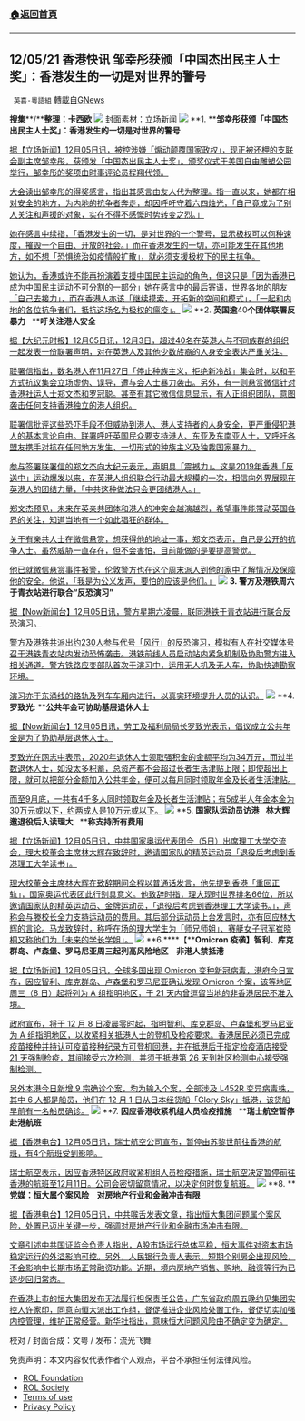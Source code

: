 ###  [:house:返回首頁](https://github.com/ourhimalayas/txt)
---


## 12/05/21 香港快讯 邹幸彤获颁「中国杰出民主人士奖」：香港发生的一切是对世界的警号
` 英喜-粵語組` [轉載自GNews](https://gnews.org/zh-hans/1723005/)

**搜集****/****整理：卡西欧**
![](https://assets.gnews.org/wp-content/uploads/2021/12/1205fenmian.jpg)
封面素材：立场新闻
![](https://assets.gnews.org/wp-content/uploads/2021/12/Screen-Shot-2021-12-05-at-9.20.12-AM.png)
**1. ****邹幸彤获颁「中国杰出民主人士奖」：香港发生的一切是对世界的警号**

[据【立场新闻】12月05日讯，被控涉嫌「煽动颠覆国家政权」，现正被还柙的支联会副主席邹幸彤，获颁发「中国杰出民主人士奖」。颁奖仪式于美国自由雕塑公园举行，邹幸彤的奖项由时事评论员程翔代领。](https://www.thestandnews.com/politics/鄒幸彤獲頒中國傑出民主人士獎香港發生的一切是對世界的警號)

[大会读出邹幸彤的得奖感言，指出其感言由友人代为整理。指一直以来，她都在相对安全的地方，为内地的抗争者奔走，却因呼吁守着六四烛光，「自己竟成为了别人关注和声援的对象，实在不得不感慨时势转变之烈。」](https://www.thestandnews.com/politics/鄒幸彤獲頒中國傑出民主人士獎香港發生的一切是對世界的警號)

[她在感言中续指，「香港发生的一切，是对世界的一个警号，显示极权可以何种速度，摧毁一个自由、开放的社会。」而在香港发生的一切，亦可能发生在其他地方，如不想「恐惧统治如疫情般扩散」，就必须支援极权下的民主抗争。](https://www.thestandnews.com/politics/鄒幸彤獲頒中國傑出民主人士獎香港發生的一切是對世界的警號)

[她认为，香港或许不能再扮演着支援中国民主运动的角色，但这只是「因为香港已成为中国民主运动不可分割的一部分」她在感言中的最后寄语，世界各地的朋友「自己去接力」，而在香港人亦该「继续摸索，开拓新的空间和模式」，「一起和内地的各位抗争者们，抵抗这场名为极权的瘟疫」。](https://www.thestandnews.com/politics/鄒幸彤獲頒中國傑出民主人士獎香港發生的一切是對世界的警號)
![](https://assets.gnews.org/wp-content/uploads/2021/12/Screen-Shot-2021-12-05-at-9.20.22-AM.png)
**2. ****英国逾****40****个团体联署反暴力****   ****吁关注港人安全**

[据【大纪元时报】12月05日讯，12月3日，超过40名在英港人与不同族群的组织一起发表一份联署声明，对在英港人及其他少数族裔的人身安全表达严重关注。](https://hk.epochtimes.com/news/2021-12-05/52104860)

[联署信指出，数名港人在11月27日「停止种族主义，拒绝新冷战」集会时，以和平方式抗议集会立场虚伪、误导，遭与会人士暴力袭击。另外，有一则悬赏微信针对香港社运人士郑文杰和罗冠聪。甚至有其它微信信息显示，有人正组织团队，意图袭击任何支持香港独立的港人组织。](https://hk.epochtimes.com/news/2021-12-05/52104860)

[联署信批评这些恐吓手段不但威胁到港人、港人支持者的人身安全，更严重侵犯港人的基本言论自由。联署呼吁英国民众要支持港人、东亚及东南亚人士，又呼吁各盟友携手对抗在任何地方发生、一切形式的种族主义及独裁国家暴力。](https://hk.epochtimes.com/news/2021-12-05/52104860)

[参与签署联署信的郑文杰向大纪元表示，声明具「震撼力」。这是2019年香港「反送中」运动爆发以来，在英港人组织联合行动最大规模的一次，相信向外界展现在英港人的团结力量，「中共这种做法只会更团结港人。」](https://hk.epochtimes.com/news/2021-12-05/52104860)

[郑文杰预见，未来在英亲共团体和港人的冲突会越演越烈，希望事件能带动英国各界的关注，知道当地有一个如此猖狂的群体。](https://hk.epochtimes.com/news/2021-12-05/52104860)

[关于有亲共人士在微信悬赏，想获得他的地址一事，郑文杰表示，自己是公开的抗争人士。虽然威胁一直存在，但不会害怕，目前能做的是要提高警觉。](https://hk.epochtimes.com/news/2021-12-05/52104860)

[他已就微信悬赏事件报警，伦敦警方也在这个周末派人到他的家中了解情况及保障他的安全。他说，「我是为公义发声，要怕的应该是他们。」](https://hk.epochtimes.com/news/2021-12-05/52104860)
![](https://assets.gnews.org/wp-content/uploads/2021/12/Screen-Shot-2021-12-05-at-9.20.33-AM.png)
**3. ****警方及港铁周六于青衣站进行联合****“****反恐演习****”**

[据【Now新闻台】12月05日讯，警方星期六凌晨，联同港铁于青衣站进行联合反恐演习。](https://news.now.com/home/local/player?newsId=458924)

[警方及港铁共派出约230人参与代号「风行」的反恐演习，模拟有人在社交媒体号召于港铁青衣站内发动恐怖袭击。港铁前线人员启动站内紧急机制及协助警方进入相关通道。警方铁路应变部队首次于演习中，运用无人机及无人车，协助快速勘察环境。](https://news.now.com/home/local/player?newsId=458924)

[演习亦于东涌线的路轨及列车车厢内进行，以真实环境提升人员的认识。](https://news.now.com/home/local/player?newsId=458924)
![](https://assets.gnews.org/wp-content/uploads/2021/12/Screen-Shot-2021-12-05-at-9.20.44-AM.png)
**4. ****罗致光****: ****公共年金可协助基层退休人士**

[据【Now新闻台】12月05日讯，劳工及福利局局长罗致光表示，倡议成立公共年金是为了协助基层退休人士。](https://news.now.com/home/local/player?newsId=458907)

[罗致光在网志中表示，2020年退休人士领取强积金的金额平均为34万元，而过半数退休人士，如没太多积蓄，总资产都不会超过长者生活津贴上限；即使超出上限，就可以把部分金额加入公共年金，便可以每月同时领取年金及长者生活津贴。](https://news.now.com/home/local/player?newsId=458907)

[而至9月底，一共有4千多人同时领取年金及长者生活津贴；有5成半人年金本金为30万元或以下，约两成人是10万元或以下。](https://news.now.com/home/local/player?newsId=458907)
![](https://assets.gnews.org/wp-content/uploads/2021/12/Screen-Shot-2021-12-05-at-9.20.52-AM.png)
**5. ****国家队运动员访港****   ****林大辉邀退役后入读理大****   ****称支持所有费用**

[据【立场新闻】12月05日讯，中共国家奥运代表团今（5日）出席理工大学交流会，理大校董会主席林大辉在致辞时，邀请国家队的精英运动员「退役后考虑到香港理工大学读书」。](https://www.thestandnews.com/society/國家隊運動員訪港-林大輝邀退役後入讀理大-稱支持所有費用)

[理大校董会主席林大辉在致辞期间全程以普通话发言，他先提到香港「重回正轨」，国家奥运代表团此行别具意义。他致辞时指，理大现时世界排名66位，所以邀请国家队的精英运动员、金牌运动员，「退役后考虑到香港理工大学读书。」，声称会与滕校长全力支持运动员的费用。其后部分运动员上台发言时，亦有回应林大辉的言论。马龙致辞时，称呼在场的理大学生为「师兄师姐」、赛艇女子冠军崔晓桐又称他们为「未来的学长学姐」。](https://www.thestandnews.com/society/國家隊運動員訪港-林大輝邀退役後入讀理大-稱支持所有費用)
![](https://assets.gnews.org/wp-content/uploads/2021/12/Screen-Shot-2021-12-05-at-9.21.03-AM.png)
**6.****【****Omicron ****疫袭】智利、库克群岛、卢森堡、罗马尼亚周三起列高风险地区****　非港人禁抵港**

[据【立场新闻】12月05日讯，全球多国出现 Omicron 变种新冠病毒，港府今日宣布，因应智利、库克群岛、卢森堡和罗马尼亚确认发现 Omicron 个案，该等地区周三（8 日）起将列为 A 组指明地区，于 21 天内曾逗留当地的非香港居民不准入境。](https://www.thestandnews.com/society/omicron-疫襲智利庫克群島盧森堡羅馬尼亞周三起列高風險地區-非港人禁抵港)

[政府宣布，将于 12 月 8 日凌晨零时起，指明智利、库克群岛、卢森堡和罗马尼亚为 A 组指明地区，以收紧相关抵港人士的登机及检疫要求。香港居民必须已完成疫苗接种并持认可疫苗接种纪录方可登机回港，并在抵港后于指定检疫酒店接受 21 天强制检疫，其间接受六次检测，并须于抵港第 26 天到社区检测中心接受强制检测。](https://www.thestandnews.com/society/omicron-疫襲智利庫克群島盧森堡羅馬尼亞周三起列高風險地區-非港人禁抵港)

[另外本港今日新增 9 宗确诊个案，均为输入个案，全部涉及 L452R 变异病毒株，其中 6 人都是船员，他们在 12 月 1 日从日本经货船「Glory Sky」抵港，该货船早前有一名船员确诊。](https://www.thestandnews.com/society/omicron-疫襲智利庫克群島盧森堡羅馬尼亞周三起列高風險地區-非港人禁抵港)
![](https://assets.gnews.org/wp-content/uploads/2021/12/Screen-Shot-2021-12-05-at-9.21.14-AM.png)
**7. ****因应香港收紧机组人员检疫措施****   ****瑞士航空暂停赴港航班**

[据【香港电台】12月05日讯，瑞士航空公司宣布，暂停由苏黎世前往香港的航班，有4个航班受到影响。](https://news.rthk.hk/rthk/ch/component/k2/1622850-20211205.htm?spTabChangeable=0)

[瑞士航空表示，因应香港特区政府收紧机组人员检疫措施，瑞士航空决定暂停前往香港的航班至12月11日。公司会密切留意情况，以决定何时恢复航班。](https://news.rthk.hk/rthk/ch/component/k2/1622850-20211205.htm?spTabChangeable=0)
![](https://assets.gnews.org/wp-content/uploads/2021/12/Screen-Shot-2021-12-05-at-9.21.24-AM.png)
**8. ****党媒：恒大属个案风险　对房地产行业和金融冲击有限**

[据【香港电台】12月05日讯，中共喉舌发表文章，指出恒大集团问题属个案风险，处置已迈出关键一步，强调对房地产行业和金融市场冲击有限。](https://news.rthk.hk/rthk/ch/component/k2/1622859-20211205.htm?spTabChangeable=0)

[文章引述中共国证监会负责人指出，A股市场运行总体平稳，恒大事件对资本市场稳定运行的外溢影响可控。另外，人民银行负责人表示，短期个别房企出现风险，不会影响中长期市场正常融资功能。近期，境内房地产销售、购地、融资等行为已逐步回归常态。](https://news.rthk.hk/rthk/ch/component/k2/1622859-20211205.htm?spTabChangeable=0)

[在香港上市的恒大集团发布无法履行担保责任公告，广东省政府周五晚约见集团实控人许家印，同意向恒大派出工作组，督促推进企业风险处置工作，督促切实加强内控管理，维护正常经营。新华社指出，意味恒大问题风险由不确定变为确定。](https://news.rthk.hk/rthk/ch/component/k2/1622859-20211205.htm?spTabChangeable=0)

校对 / 封面合成：文粤 / 发布：流光飞舞

 

免责声明：本文内容仅代表作者个人观点，平台不承担任何法律风险。

- [ROL Foundation](https://rolfoundation.org/)
- [ROL Society](https://rolsociety.org/)
- [Terms of use](https://gnews.org/terms-of-use-3/)
- [Privacy Policy](https://gnews.org/privacy-policy/)
